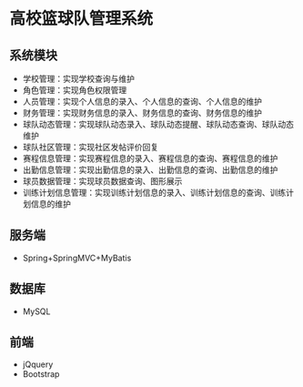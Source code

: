 # 高校篮球队管理系统

## 系统模块
 - 学校管理：实现学校查询与维护
 - 角色管理：实现角色权限管理
 - 人员管理：实现个人信息的录入、个人信息的查询、个人信息的维护
 - 财务管理：实现财务信息的录入、财务信息的查询、财务信息的维护
 - 球队动态管理：实现球队动态录入、球队动态提醒、球队动态查询、球队动态维护
 - 球队社区管理：实现社区发帖评价回复
 - 赛程信息管理：实现赛程信息的录入、赛程信息的查询、赛程信息的维护
 - 出勤信息管理：实现出勤信息的录入、出勤信息的查询、出勤信息的维护
 - 球员数据管理：实现球员数据查询、图形展示
 - 训练计划信息管理：实现训练计划信息的录入、训练计划信息的查询、训练计划信息的维护

## 服务端
- Spring+SpringMVC+MyBatis

## 数据库
- MySQL

## 前端
- jQquery
- Bootstrap



